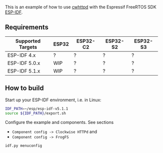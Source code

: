 This is an example of how to use [cwhttpd](https://github.com/jkent/cwhttpd) with the Espressif FreeRTOS SDK [ESP-IDF](https://github.com/espressif/esp-idf).

## Requirements

| Supported Targets | ESP32 | ESP32-C2 | ESP32-S2 | ESP32-S3 |
|--------|--------|--------|--------|--------|
| ESP-IDF 4.x | ? | ? | ? | ? |
| ESP-IDF 5.0.x | WIP | ? | ? | ? | 
| ESP-IDF 5.1.x | WIP | ? | ? | ? | 

## How to build
Start up your ESP-IDF environment, i.e. in Linux:
```sh
IDF_PATH=~/esp/esp-idf-v5.1.1
source ${IDF_PATH}/export.sh
```

Configure the example and components.  See sections 
 - `Component config -> Clockwise HTTPd` and 
 - `Component config -> FrogFS`
```sh
idf.py menuconfig
```

